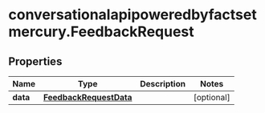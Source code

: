# conversationalapipoweredbyfactsetmercury.FeedbackRequest

## Properties

Name | Type | Description | Notes
------------ | ------------- | ------------- | -------------
**data** | [**FeedbackRequestData**](FeedbackRequestData.md) |  | [optional] 


